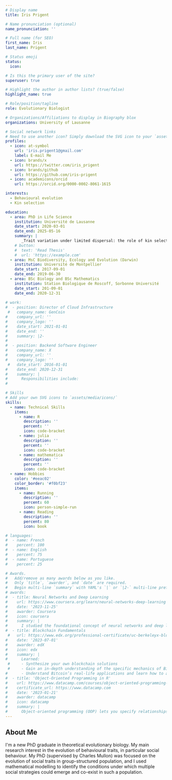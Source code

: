 ```yaml
---
# Display name
title: Iris Prigent

# Name pronunciation (optional)
name_pronunciation: ''

# Full name (for SEO)
first_name: Iris
last_name: Prigent

# Status emoji
status:
  icon: 

# Is this the primary user of the site?
superuser: true

# Highlight the author in author lists? (true/false)
highlight_name: true

# Role/position/tagline
role: Evolutionary Biologist

# Organizations/Affiliations to display in Biography blox
organizations: University of Lausanne

# Social network links
# Need to use another icon? Simply download the SVG icon to your `assets/media/icons/` folder.
profiles:
  - icon: at-symbol
    url: 'iris.prigent1@gmail.com'
    label: E-mail Me
  - icon: brands/x
    url: https://twitter.com/iris_prigent
  - icon: brands/github
    url: https://github.com/iris-prigent
  - icon: academicons/orcid
    url: https://orcid.org/0000-0002-8061-1615

interests:
  - Behavioural evolution
  - Kin selection

education:
  - area: PhD in Life Science
    institution: Université de Lausanne
    date_start: 2020-03-01
    date_end: 2025-05-16
    summary: |
       _Trait variation under limited dispersal: the role of kin selection_. Supervised by [Charles Mullon](https://www.unil.ch/dee/en/home/menuguid/people/group-leaders/prof-charles-mullon.html).
    # button:
    #  text: 'Read Thesis'
    #  url: 'https://example.com'
  - area: MsC Biodiversity, Ecology and Evolution (Darwin)
    institution: Université de Montpellier
    date_start: 2017-09-01
    date_end: 2019-06-30
  - area: BSc Biology and BSc Mathematics
    institution: Station Biologique de Roscoff, Sorbonne Université
    date_start: 201-09-01
    date_end: 2020-12-31
   
# work:
#  - position: Director of Cloud Infrastructure
 #   company_name: GenCoin
#    company_url: ''
#    company_logo: ''
#    date_start: 2021-01-01
#    date_end: ''
#    summary: |2-
#      
#  - position: Backend Software Engineer
#    company_name: X
#    company_url: ''
#    company_logo: ''
 #   date_start: 2016-01-01
#    date_end: 2020-12-31
#    summary: |
#      Responsibilities include:
#      

# Skills
# Add your own SVG icons to `assets/media/icons/`
skills:
  - name: Technical Skills
    items:
      - name: R
        description: ''
        percent: ''
        icon: code-bracket
      - name: julia
        description: ''
        percent: ''
        icon: code-bracket
      - name: mathematica
        description: ''
        percent: ''
        icon: code-bracket
  - name: Hobbies
    color: '#eeac02'
    color_border: '#f0bf23'
    items:
      - name: Running
        description: ''
        percent: 60
        icon: person-simple-run
      - name: Reading
        description: ''
        percent: 80
        icon: book

# languages:
#  - name: French
#    percent: 100
#  - name: English
#    percent: 75
#  - name: Portuguese
#    percent: 25

# Awards.
#   Add/remove as many awards below as you like.
#   Only `title`, `awarder`, and `date` are required.
#   Begin multi-line `summary` with YAML's `|` or `|2-` multi-line prefix and indent 2 spaces below.
# awards:
#  - title: Neural Networks and Deep Learning
#    url: https://www.coursera.org/learn/neural-networks-deep-learning
#    date: '2023-11-25'
#    awarder: Coursera
#    icon: coursera
#    summary: |
#      I studied the foundational concept of neural networks and deep learning. By the end, I was familiar with the significant technological trends driving the rise of deep learning; build, train, and apply fully connected deep neural networks; implement efficient (vectorized) neural networks; identify key parameters in a neural network’s architecture; and apply deep learning to your own applications.
#  - title: Blockchain Fundamentals
 #   url: https://www.edx.org/professional-certificate/uc-berkeleyx-blockchain-fundamentals
#    date: '2023-07-01'
#    awarder: edX
#    icon: edx
#    summary: |
#      Learned:
 #     - Synthesize your own blockchain solutions
 #     - Gain an in-depth understanding of the specific mechanics of Bitcoin
#      - Understand Bitcoin’s real-life applications and learn how to attack and destroy Bitcoin, Ethereum, smart contracts and Dapps, and alternatives to Bitcoin’s Proof-of-Work consensus algorithm
#  - title: 'Object-Oriented Programming in R'
#    url: https://www.datacamp.com/courses/object-oriented-programming-with-s3-and-r6-in-r
#    certificate_url: https://www.datacamp.com
#    date: '2023-01-21'
#    awarder: datacamp
#    icon: datacamp
#    summary: |
#      Object-oriented programming (OOP) lets you specify relationships between functions and the objects that they can act on, helping you manage complexity in your code. This is an intermediate level course, providing an introduction to OOP, using the S3 and R6 systems. S3 is a great day-to-day R programming tool that simplifies some of the functions that you write. R6 is especially useful for industry-specific analyses, working with web APIs, and building GUIs.
---
```


## About Me

I'm a new PhD graduate in theoretical evolutionary biology. My main research interest in the evolution of behavioural traits, in particular social behaviour. My PhD (supervised by Charles Mullon) was focused on the evolution of social traits in group-structured population, and I used mathematical modelling to identify the conditions under which multiple social strategies could emerge and co-exist in such a population. 
